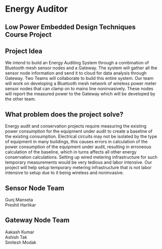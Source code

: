 # Energy Auditor

## Low Power Embedded Design Techniques Course Project  
## Project Idea  
We intend to build an Energy Auditing System through a combination of Bluetooth mesh
sensor nodes and a Gateway. The system will gather all the sensor node information and
send it to cloud for data analysis through Gateway.
Two Teams will collaborate to build this entire system. Our team will work on developing a
Bluetooth mesh network of wireless power meter sensor nodes that can clamp on to mains
line noninvasively. These nodes will report the measured power to the Gateway which will
be developed by the other team.

## What problem does the project solve?
Energy audit and conservation projects require measuring the existing power consumption
for the equipment under audit to create a baseline of the existing consumption. Electrical
circuits may not be isolated by the type of equipment in many buildings, this causes errors
in calculation of the power consumption of the equipment under audit, resulting in
erroneous calculation of the baseline, which in turns affects all other energy conservation
calculations. Setting up wired metering infrastructure for such temporary measurements
would be very tedious and labor intensive. Our project will help setup temporary metering
infrastructure that is not labor intensive to setup due to it being wireless and noninvasive.

## Sensor Node Team  
  Gunj Manseta  
  Preshit Harlikar  

## Gateway Node Team  
  Aakash Kumar  
  Ashish Tak  
  Smitesh Modak  

